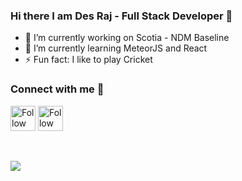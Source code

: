 ### Hi there I am Des Raj - Full Stack Developer 👋



- 🔭 I’m currently working on Scotia - NDM Baseline
- 🌱 I’m currently learning MeteorJS and React
- ⚡ Fun fact: I like to play Cricket 

### Connect with me 🔗


[<img src="https://raw.githubusercontent.com/Raymo111/Raymo111/master/socials/linkedin.png" height="40em" align="center" alt="Follow Raymo111 on LinkedIn" title="Follow Raymo111 on Instagram"/>](https://linkedin.com/in/)
[<img src="https://raw.githubusercontent.com/Raymo111/Raymo111/master/socials/instagram.svg" height="40em" align="center" alt="Follow Raymo111 on Instagram" title="Follow Raymo111 on Instagram"/>](https://instagram.com/)

<br />
<br />
<img src="https://github-readme-stats.vercel.app/api?username=desraj173&count_private=true&theme=radical"> 


